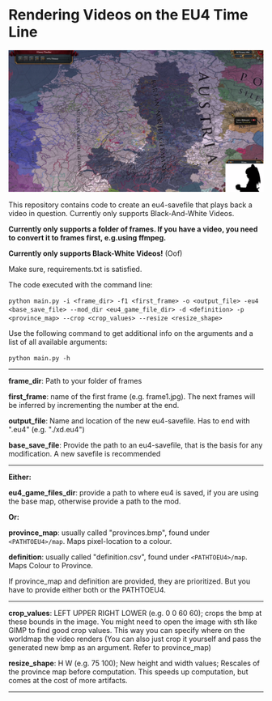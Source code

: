 # Rendering Videos on the EU4 Time Line

![image](bad_apple.PNG)

This repository contains code to create an eu4-savefile that plays back a video in question. Currently only supports Black-And-White Videos.

**Currently only supports a folder of frames. If you have a video, you need to convert it to frames first, e.g.using ffmpeg.**

**Currently only supports Black-White Videos!** (Oof)

Make sure, requirements.txt is satisfied. 

The code executed with the command line:

`python main.py -i <frame_dir> -f1 <first_frame> -o <output_file> -eu4 <base_save_file> --mod_dir <eu4_game_file_dir> -d <definition> -p <province_map> --crop <crop_values> --resize <resize_shape>`

Use the following command to get additional info on the arguments and a list of all available arguments:

`python main.py -h`

----

**frame_dir**: Path to your folder of frames

**first_frame**: name of the first frame (e.g. frame1.jpg). The next frames will be inferred by incrementing the number at the end.

**output_file**: Name and location of the new eu4-savefile. Has to end with ".eu4" (e.g. "./xd.eu4")

**base_save_file**: Provide the path to an eu4-savefile, that is the basis for any modification. A new savefile is recommended

-----
**Either:**

**eu4_game_files_dir**: provide a path to where eu4 is saved, if you are using the base map, otherwise provide a path to the mod.

**Or:**

**province_map**: usually called "provinces.bmp", found under `<PATHTOEU4>/map`. Maps pixel-location to a colour.

**definition**: usually called "definition.csv", found under `<PATHTOEU4>/map`. Maps Colour to Province.

If province_map and definition are provided, they are prioritized. But you have to provide either both or the PATHTOEU4. 

----- 
**crop_values**: LEFT UPPER RIGHT LOWER (e.g. 0 0 60 60); crops the bmp at these bounds in the image. You might need to open the image with sth like GIMP to find good crop values. This way you can specify where on the worldmap the video renders (You can also just crop it yourself and pass the generated new bmp as an argument. Refer to province_map)

**resize_shape**: H W (e.g. 75 100); New height and width values; Rescales of the province map before computation. This speeds up computation, but comes at the cost of more artifacts.

---

